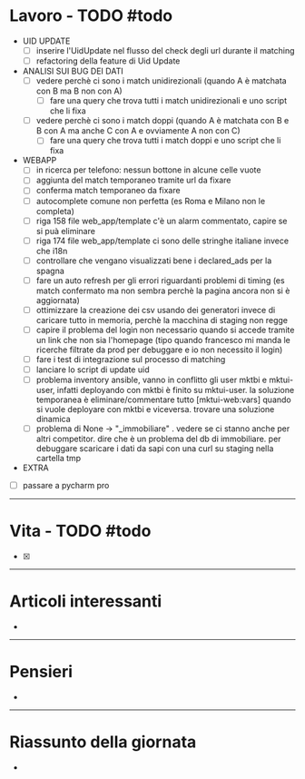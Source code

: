 # Lavoro - TODO #todo 
- UID UPDATE
    - [ ] inserire l'UidUpdate nel flusso del check degli url durante il matching
    - [ ] refactoring della feature di Uid Update
- ANALISI SUI BUG DEI DATI
    - [ ] vedere perchè ci sono i match unidirezionali (quando A è matchata con B ma B non con A)
        - [ ] fare una query che trova tutti i match unidirezionali e uno script che li fixa
    - [ ] vedere perchè ci sono i match doppi  (quando A è matchata con B e B con A ma anche C con A e ovviamente A non con C)
        - [ ] fare una query che trova tutti i match doppi e uno script che li fixa
- WEBAPP
    - [ ] in ricerca per telefono: nessun bottone in alcune celle vuote
    - [ ] aggiunta del match temporaneo tramite url da fixare
    - [ ] conferma match temporaneo da fixare
    - [ ] autocomplete comune non perfetta (es Roma e Milano non le completa)
    - [ ] riga 158 file web_app/template c'è un alarm commentato, capire se si puà eliminare
    - [ ] riga 174 file web_app/template ci sono delle stringhe italiane invece che i18n
    - [ ] controllare che vengano visualizzati bene i declared_ads per la spagna
    - [ ] fare un auto refresh per gli errori riguardanti problemi di timing (es match confermato ma non sembra perchè la pagina ancora non si è aggiornata)
    - [ ] ottimizzare la creazione dei csv usando dei generatori invece di caricare tutto in memoria, perchè la macchina di staging non regge
    - [ ] capire il problema del login non necessario quando si accede tramite un link che non sia l'homepage (tipo quando francesco mi manda le ricerche filtrate da prod per debuggare e io non necessito il login)
    - [ ] fare i test di integrazione sul processo di matching
    - [ ] lanciare lo script di update uid
    - [ ] problema inventory ansible, vanno in conflitto gli user mktbi e mktui-user, infatti deployando con mktbi è finito su mktui-user. la soluzione temporanea è eliminare/commentare tutto [mktui-web:vars] quando si vuole deployare con mktbi e viceversa. trovare una soluzione dinamica
    - [ ] problema di None -> "\_immobiliare" . vedere se ci stanno anche per altri competitor. dire che è un problema del db di immobiliare. per debuggare scaricare i dati da sapi con una curl su staging nella cartella tmp

- EXTRA
- [ ] passare a pycharm pro

---

# Vita - TODO #todo 
- [x] 

---

# Articoli interessanti
- 

---

# Pensieri
- 

---

# Riassunto della giornata
- 